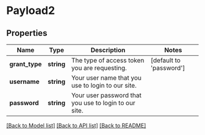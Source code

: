 # Payload2

## Properties
Name | Type | Description | Notes
------------ | ------------- | ------------- | -------------
**grant_type** | **string** | The type of access token you are requesting. | [default to 'password']
**username** | **string** | Your user name that you use to login to our site. | 
**password** | **string** | Your user password that you use to login to our site. | 

[[Back to Model list]](../README.md#documentation-for-models) [[Back to API list]](../README.md#documentation-for-api-endpoints) [[Back to README]](../README.md)


